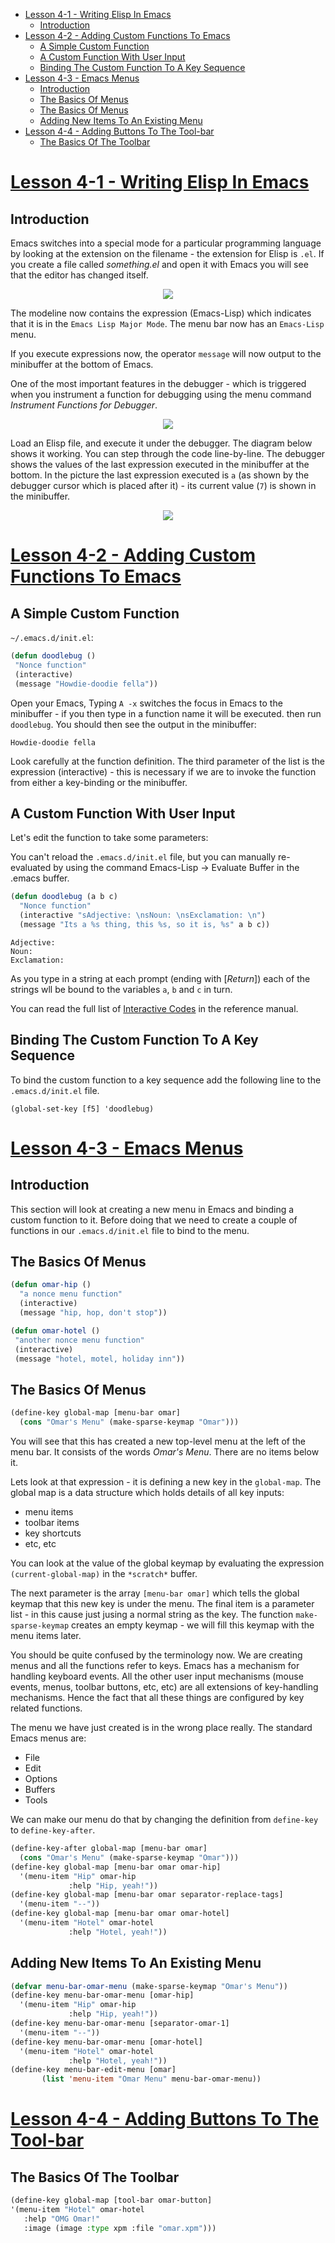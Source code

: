 
<!-- vim-markdown-toc GFM -->

* [Lesson 4-1 - Writing Elisp In Emacs](#lesson-4-1---writing-elisp-in-emacs)
    * [Introduction](#introduction)
* [Lesson 4-2 - Adding Custom Functions To Emacs](#lesson-4-2---adding-custom-functions-to-emacs)
    * [A Simple Custom Function](#a-simple-custom-function)
    * [A Custom Function With User Input](#a-custom-function-with-user-input)
    * [Binding The Custom Function To A Key Sequence](#binding-the-custom-function-to-a-key-sequence)
* [Lesson 4-3 - Emacs Menus](#lesson-4-3---emacs-menus)
    * [Introduction](#introduction-1)
    * [The Basics Of Menus](#the-basics-of-menus)
    * [The Basics Of Menus](#the-basics-of-menus-1)
    * [Adding New Items To An Existing Menu](#adding-new-items-to-an-existing-menu)
* [Lesson 4-4 - Adding Buttons To The Tool-bar](#lesson-4-4---adding-buttons-to-the-tool-bar)
    * [The Basics Of The Toolbar](#the-basics-of-the-toolbar)

<!-- vim-markdown-toc -->

# [Lesson 4-1 - Writing Elisp In Emacs](https://github.com/hypernumbers/learn_elisp_the_hard_way/blob/master/contents/lesson-4-1-writing-elisp-in-emacs.rst)
## Introduction
Emacs switches into a special mode for a particular programming language by looking at the extension on the filename - the extension for Elisp is `.el`. If you create a file called *something.el* and open it with Emacs you will see that the editor has changed itself.

<div align="center">
    <img src="https://github.com/hypernumbers/learn_elisp_the_hard_way/raw/master/images/emacs-lisp.png">
</div>

The modeline now contains the expression (Emacs-Lisp) which indicates that it is in the `Emacs Lisp Major Mode`. The menu bar now has an `Emacs-Lisp` menu.

If you execute expressions now, the operator `message` will now output to the minibuffer at the bottom of Emacs.

One of the most important features in the debugger - which is triggered when you instrument a function for debugging using the menu command *Instrument Functions for Debugger*.

<div align="center">
    <img src="https://github.com/hypernumbers/learn_elisp_the_hard_way/raw/master/images/emacs-debugger.png">
</div>

Load an Elisp file, and execute it under the debugger. The diagram below shows it working. You can step through the code line-by-line. The debugger shows the values of the last expression executed in the minibuffer at the bottom. In the picture the last expression executed is `a` (as shown by the debugger cursor which is placed after it) - its current value (`7`) is shown in the minibuffer.


<div align="center">
    <img src="https://github.com/hypernumbers/learn_elisp_the_hard_way/raw/master/images/emacs-debugger2.png">
</div>


# [Lesson 4-2 - Adding Custom Functions To Emacs](https://github.com/hypernumbers/learn_elisp_the_hard_way/blob/master/contents/lesson-4-2-adding-custom-functions-to-emacs.rst)
## A Simple Custom Function
`~/.emacs.d/init.el`:
```lisp
(defun doodlebug ()
 "Nonce function"
 (interactive)
 (message "Howdie-doodie fella"))
```

Open your Emacs, Typing `A -x` switches the focus in Emacs to the minibuffer - if you then type in a function name it will be executed. then run `doodlebug`. You should then see the output in the minibuffer:
```
Howdie-doodie fella
```
Look carefully at the function definition. The third parameter of the list is the expression (interactive) - this is necessary if we are to invoke the function from either a key-binding or the minibuffer.

## A Custom Function With User Input
Let's edit the function to take some parameters:

You can't reload the `.emacs.d/init.el` file, but you can manually re-evaluated by using the command Emacs-Lisp -> Evaluate Buffer in the .emacs buffer.
```lisp
(defun doodlebug (a b c)
  "Nonce function"
  (interactive "sAdjective: \nsNoun: \nsExclamation: \n")
  (message "Its a %s thing, this %s, so it is, %s" a b c))
```
```
Adjective:
Noun:
Exclamation:
```

As you type in a string at each prompt (ending with [*Return*]) each of the strings wll be bound to the variables `a`, `b` and `c` in turn.


You can read the full list of [Interactive Codes](http://www.gnu.org/software/emacs/elisp/html_node/Interactive-Codes.html#Interactive-Codes) in the reference manual.

## Binding The Custom Function To A Key Sequence
To bind the custom function to a key sequence add the following line to the `.emacs.d/init.el` file.
```
(global-set-key [f5] 'doodlebug)
```
# [Lesson 4-3 - Emacs Menus](https://github.com/hypernumbers/learn_elisp_the_hard_way/blob/master/contents/lesson-4-3-emacs-menus.rst#lesson-4-3---emacs-menus)
## Introduction
This section will look at creating a new menu in Emacs and binding a custom function to it. Before doing that we need to create a couple of functions in our `.emacs.d/init.el` file to bind to the menu.
## The Basics Of Menus
```lisp
(defun omar-hip ()
  "a nonce menu function"
  (interactive)
  (message "hip, hop, don't stop"))

(defun omar-hotel ()
 "another nonce menu function"
 (interactive)
 (message "hotel, motel, holiday inn"))
```
## The Basics Of Menus
```lisp
(define-key global-map [menu-bar omar]
  (cons "Omar's Menu" (make-sparse-keymap "Omar")))
```
You will see that this has created a new top-level menu at the left of the menu bar. It consists of the words *Omar's Menu*. There are no items below it.

Lets look at that expression - it is defining a new key in the `global-map`. The global map is a data structure which holds details of all key inputs:
- menu items
- toolbar items
- key shortcuts
- etc, etc

You can look at the value of the global keymap by evaluating the expression `(current-global-map)` in the `*scratch*` buffer.

The next parameter is the array `[menu-bar omar]` which tells the global keymap that this new key is under the menu. The final item is a parameter list - in this cause just jusing a normal string as the key. The function `make-sparse-keymap` creates an empty keymap - we will fill this keymap with the menu items later.

You should be quite confused by the terminology now. We are creating menus and all the functions refer to keys. Emacs has a mechanism for handling keyboard events. All the other user input mechanisms (mouse events, menus, toolbar buttons, etc, etc) are all extensions of key-handling mechanisms. Hence the fact that all these things are configured by key related functions.

The menu we have just created is in the wrong place really. The standard Emacs menus are:

- File
- Edit
- Options
- Buffers
- Tools

We can make our menu do that by changing the definition from `define-key` to `define-key-after`.
```lisp
(define-key-after global-map [menu-bar omar]
  (cons "Omar's Menu" (make-sparse-keymap "Omar")))
(define-key global-map [menu-bar omar omar-hip]
  '(menu-item "Hip" omar-hip
             :help "Hip, yeah!"))
(define-key global-map [menu-bar omar separator-replace-tags]
  '(menu-item "--"))
(define-key global-map [menu-bar omar omar-hotel]
  '(menu-item "Hotel" omar-hotel
             :help "Hotel, yeah!"))
```
## Adding New Items To An Existing Menu
```lisp
(defvar menu-bar-omar-menu (make-sparse-keymap "Omar's Menu"))
(define-key menu-bar-omar-menu [omar-hip]
  '(menu-item "Hip" omar-hip
             :help "Hip, yeah!"))
(define-key menu-bar-omar-menu [separator-omar-1]
  '(menu-item "--"))
(define-key menu-bar-omar-menu [omar-hotel]
  '(menu-item "Hotel" omar-hotel
             :help "Hotel, yeah!"))
(define-key menu-bar-edit-menu [omar]
       (list 'menu-item "Omar Menu" menu-bar-omar-menu))
```
# [Lesson 4-4 - Adding Buttons To The Tool-bar](https://github.com/hypernumbers/learn_elisp_the_hard_way/blob/master/contents/lesson-4-4-adding-buttons-to-the-toolbar.rst)
## The Basics Of The Toolbar
```lisp
(define-key global-map [tool-bar omar-button]
'(menu-item "Hotel" omar-hotel
   :help "OMG Omar!"
   :image (image :type xpm :file "omar.xpm")))
```
